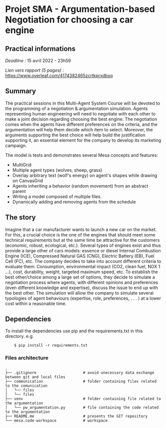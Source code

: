 # Projet SMA - Argumentation-based Negotiation for choosing a car engine 

## Practical informations

*Deadline :* 15 avril 2022 - 23h59

*Lien vers rapport (5 pages) :* https://www.overleaf.com/4174382465zcrtkprxdbsq

## Summary

The practical sessions in this Multi-Agent System Course will be devoted to the programming of a negotiation & argumentation simulation. Agents representing human engineering will need to negotiate with each other to make a joint decision regarding choosing the best engine. The negotiation comes when the agents have different preferences on the criteria, and the argumentation will help them decide which item to select. Moreover, the arguments supporting the best choice will help build the justification supporting it, an essential element for the company to develop its marketing campaign.

The model is tests and demonstrates several Mesa concepts and features:
 - MultiGrid
 - Multiple agent types (wolves, sheep, grass)
 - Overlay arbitrary text (wolf's energy) on agent's shapes while drawing on CanvasGrid
 - Agents inheriting a behavior (random movement) from an abstract parent
 - Writing a model composed of multiple files.
 - Dynamically adding and removing agents from the schedule

## The story

Imagine that a car manufacturer wants to launch a new car on the market. For this, a crucial choice is the one of the engines that should meet some technical requirements but at the same time be attractive for the customers (economic, robust, ecological, etc.). Several types of engines exist and thus provide a large other of cars models: essence or diesel Internal Combustion Engine (ICE), Compressed Natural GAS (CNG), Electric Battery (EB), Fuel Cell (FC), etc. The company decides to take into account different criteria to evaluate them: Consumption, environmental impact (CO2, clean fuel, NOX 1 ...), cost, durability, weight, targeted maximum speed, etc. To establish the best other/choice among a large set of options, they decide to simulate a negotiation process where agents, with different opinions and preferences (even different knowledge and expertise), discuss the issue to end up with the best other. The simulation will allow the company to simulate several typologies of agent behaviours (expertise, role, preferences, . . . ) at a lower cost within a reasonable time.

## Dependencies

To install the dependencies use pip and the requirements.txt in this directory. e.g.

```
    $ pip install -r requirements.txt
```


### Files architecture

    .
    ├── .gitignore                     # avoid unecessary data exchange between git and local files
    ├── communication                  # folder containing files related to the comunication
    │   └── files
    │   └── files
    ├── venv                           # folder containing file related to the argumentation       
    │   └── pw_argumentation.py        # file containing the code related to the argumentation       
    ├── README.me                      # presents the GIT repository
    └── mesa.code-workspace            # workspace
